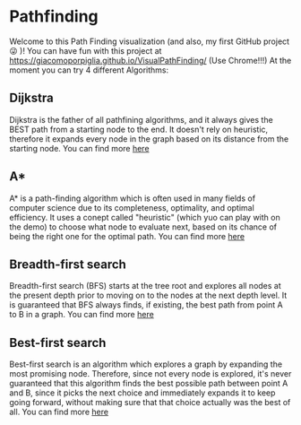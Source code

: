 # Pathfinding

Welcome to this Path Finding visualization (and also, my first GitHub project 😜 )! 
You can have fun with this project at https://giacomoporpiglia.github.io/VisualPathFinding/ (Use Chrome!!!)
At the moment you can try 4 different Algorithms: 
## Dijkstra
Dijkstra is the father of all pathfining algorithms, and it always gives the BEST path from a starting node to the end. It doesn't rely on heuristic, therefore it expands every node in the graph based on its distance from the starting node. You can find more [here](https://en.wikipedia.org/wiki/Dijkstra%27s_algorithm)

## A*
 A* is a path-finding algorithm which is often used in many fields of computer science due to its completeness, optimality, and optimal efficiency. It uses a conept called "heuristic" (which yuo can play with on the demo) to choose what node to evaluate next, based on its chance of being the right one for the optimal path. You can find more [here](https://en.wikipedia.org/wiki/A*_search_algorithm)
 
 ## Breadth-first search
 Breadth-first search (BFS) starts at the tree root and explores all nodes at the present depth prior to moving on to the nodes at the next depth level. It is guaranteed that BFS always finds, if existing, the best path from point A to B in a graph. You can find more [here](https://en.wikipedia.org/wiki/Breadth-first_search)
 
 ## Best-first search
Best-first search is an algorithm which explores a graph by expanding the most promising node. Therefore, since not every node is explored, it's never guaranteed that this algorithm finds the best possible path between point A and B, since it picks the next choice and immediately expands it to keep going forward, without making sure that that choice actually was the best of all. You can find more [here](https://en.wikipedia.org/wiki/Best-first_search)
